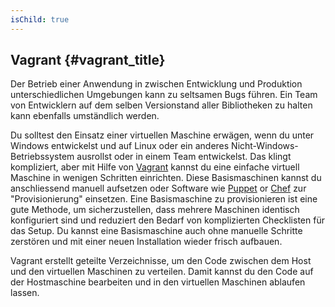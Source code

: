 ```yaml
---
isChild: true
---
```


## Vagrant {#vagrant_title}

Der Betrieb einer Anwendung in zwischen Entwicklung und Produktion unterschiedlichen Umgebungen kann zu seltsamen Bugs führen. Ein Team von Entwicklern auf dem selben Versionstand aller Bibliotheken zu halten kann ebenfalls umständlich werden.

Du solltest den Einsatz einer virtuellen Maschine erwägen, wenn du unter Windows entwickelst und auf Linux oder ein anderes Nicht-Windows-Betriebssystem ausrollst oder in einem Team entwickelst. Das klingt kompliziert, aber mit Hilfe von [Vagrant][vagrant] kannst du eine einfache virtuell Maschine in wenigen Schritten einrichten. Diese Basismaschinen kannst du anschliessend manuell aufsetzen oder Software wie [Puppet][puppet] or [Chef][chef] zur "Provisionierung" einsetzen. Eine Basismaschine zu provisionieren ist eine gute Methode, um sicherzustellen, dass mehrere Maschinen identisch konfiguriert sind und reduziert den Bedarf von komplizierten Checklisten für das Setup. Du kannst eine Basismaschine auch ohne manuelle Schritte zerstören und mit einer neuen Installation wieder frisch aufbauen.

Vagrant erstellt geteilte Verzeichnisse, um den Code zwischen dem Host und den virtuellen Maschinen zu verteilen. Damit kannst du den Code auf der Hostmaschine bearbeiten und in den virtuellen Maschinen ablaufen lassen.

[vagrant]: http://vagrantup.com/
[puppet]: http://www.puppetlabs.com/
[chef]: http://www.opscode.com/

